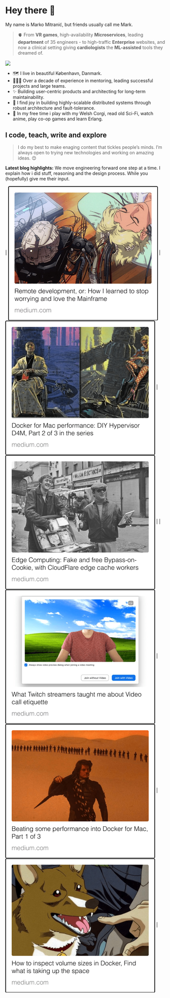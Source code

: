 # Hey there 🖖

My name is Marko Mitranić, but friends usually call me Mark.

> 🫀 From **VR games**, high-availability **Microservices**, leading **department** of 35 engineers - to high-traffic **Enterprise** websites, and now a clinical setting giving **cardiologists** the **ML-assisted** tools they dreamed of.

<p><img align="center" src="https://github-readme-stats.vercel.app/api?username=markomitranic&count_private=true&show_icons=true&theme=solarized-light" /></p>

- 🗺 I live in beautiful København, Danmark.
- 👨🏻‍✈️ Over a decade of experience in mentoring, leading successful projects and large teams.
- ✨ Building user-centric products and architecting for long-term maintainability.
- 🤖 I find joy in building highly-scalable distributed systems through robust architecture and fault-tolerance.
- 🦊 In my free time i play with my Welsh Corgi, read old Sci-Fi, watch anime, play co-op games and learn Erlang.
  
## I code, teach, write and explore

> I do my best to make enaging content that tickles people’s minds. I’m always open to trying new technologies and working on amazing ideas. 😊

**Latest blog highlights:**
We move engineering forward one step at a time. I explain how i did stuff, reasoning and the design process. While you (hopefully) give me their input.

| [<img align="center" src="https://raw.githubusercontent.com/markomitranic/markomitranic/main/assets/Docker%20for%20Mac%20performance%20DIY.png" />](https://medium.com/homullus/remote-development-or-how-i-learned-to-stop-worrying-and-love-the-mainframe-90165147a57d) |        [<img align="center" src="https://raw.githubusercontent.com/markomitranic/markomitranic/main/assets/Docker%20for%20Mac%20performance%20DIY-1.png" />](https://medium.com/homullus/docker-for-mac-performance-diy-d4m-e4232ca8b671)        | [<img align="center" src="https://raw.githubusercontent.com/markomitranic/markomitranic/main/assets/Fake%20and%20free%20Bypass%20on%20Cookie.png" />](https://medium.com/homullus/fake-and-free-bypass-on-cookie-with-cloudflare-edge-cache-workers-for-wordpress-72c36d23c174) |
|     [<img align="center" src="https://raw.githubusercontent.com/markomitranic/markomitranic/main/assets/What%20Twitch%20streamers%20taught%20me.png" />](https://medium.com/homullus/what-twitch-streamers-can-teach-us-about-our-video-call-etiquette-638822465e81)      | [<img align="center" src="https://raw.githubusercontent.com/markomitranic/markomitranic/main/assets/Beating%20some%20performance%20into%20Docker.png" />](https://medium.com/homullus/beating-some-performance-into-docker-for-mac-f5d1e732032c) |                        [<img align="center" src="https://raw.githubusercontent.com/markomitranic/markomitranic/main/assets/How%20to%20inspect%20volume%20sizes.png" />](https://medium.com/homullus/how-to-inspect-volumes-size-in-docker-de1068d57f6b)                         |
